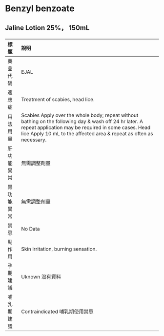 # Benzyl benzoate

## Jaline Lotion 25%， 150mL

##### 

| 標題       | 說明                                                                                                                                                                                                                                  |
|:-----------|:--------------------------------------------------------------------------------------------------------------------------------------------------------------------------------------------------------------------------------------|
| 藥品代碼   | EJAL                                                                                                                                                                                                                                  |
| 適應症     | Treatment of scabies, head lice.                                                                                                                                                                                                      |
| 用法用量   | Scabies Apply over the whole body; repeat without bathing on the following day & wash off 24 hr later. A repeat application may be required in some cases. Head lice Apply 10 mL to the affected area & repeat as often as necessary. |
| 肝功能異常 | 無需調整劑量                                                                                                                                                                                                                          |
| 腎功能異常 | 無需調整劑量                                                                                                                                                                                                                          |
| 禁忌       | No Data                                                                                                                                                                                                                               |
| 副作用     | Skin irritation, burning sensation.                                                                                                                                                                                                   |
| 孕期建議   | Uknown 沒有資料                                                                                                                                                                                                                       |
| 哺乳期建議 | Contraindicated 哺乳期使用禁忌                                                                                                                                                                                                        |

